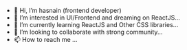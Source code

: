 - 👋 Hi, I’m hasnain (frontend developer)
- 👀 I’m interested in UI/Frontend and dreaming on ReactJS...
- 🌱 I’m currently learning ReactJS and Other CSS libraries...
- 💞️ I’m looking to collaborate with strong community...
- 📫 How to reach me ...

<!---
Hasnain0011/Hasnain0011 is a ✨ special ✨ repository because its `README.md` (this file) appears on your GitHub profile.
You can click the Preview link to take a look at your changes.
--->
